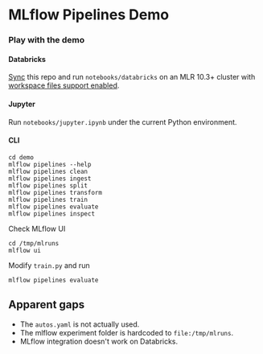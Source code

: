 # MLflow Pipelines Demo

### Play with the demo

#### Databricks

[Sync](https://docs.databricks.com/repos.html) this repo and run `notebooks/databricks` on an MLR 10.3+ cluster with [workspace files support enabled](https://docs.databricks.com/repos.html#work-with-non-notebook-files-in-a-databricks-repo).

#### Jupyter

Run `notebooks/jupyter.ipynb` under the current Python environment.

#### CLI

```
cd demo
mlflow pipelines --help
mlflow pipelines clean
mlflow pipelines ingest
mlflow pipelines split
mlflow pipelines transform
mlflow pipelines train
mlflow pipelines evaluate
mlflow pipelines inspect
```

Check MLflow UI

```
cd /tmp/mlruns
mlflow ui
```

Modify `train.py` and run

```
mlflow pipelines evaluate
```

## Apparent gaps

* The `autos.yaml` is not actually used.
* The mlflow experiment folder is hardcoded to `file:/tmp/mlruns`.
* MLflow integration doesn't work on Databricks.
